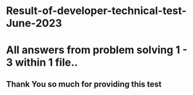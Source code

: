 # Result-of-developer-technical-test-June-2023
# All answers from problem solving 1 - 3 within 1 file.. 
## Thank You so much for providing this test
